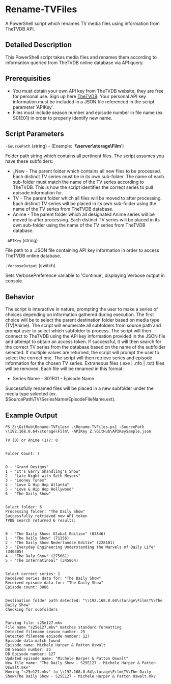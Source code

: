 # Rename-TVFiles
A PowerShell script which renames TV media files using information from TheTVDB API.
## Detailed Description
This PowerShell script takes media files and renames them according to information queried from TheTVDB online database via API query.
## Prerequisities
* You must obtain your own API key from TheTVDB website, they are free for personal use. Sign up here [TheTVDB](https://thetvdb.com/).  Your personal API key information must be included in a JSON file referenced in the script parameter 'APIKey'.
* Files must include season number and episode number in file name (ex. S01E01) in order to properly identify new name.
## Script Parameters
`-SourcePath` (string) - (Example: '__\\\server\storage\Film__')

Folder path string which contains all pertinent files.  The script assumes you have these subfolders:
* \_New - The parent folder which contains all new files to be processed.  Each distinct TV series must be in its own sub-folder.  The name of each sub-folder must match the name of the TV series according to TheTVDB.  This is how the script identifies the correct series to pull episode information for.
* TV - The parent folder which all files will be moved to after processing.  Each distinct TV series will be placed in its own sub-folder using the name of the TV series from TheTVDB database.
* Anime - The parent folder which all designated Anime series will be moved to after processing.  Each distinct TV series will be placed in its own sub-folder using the name of the TV series from TheTVDB database.

`-APIKey` (string)

File path to a .JSON file containing API key information in order to access TheTVDB online database.

`-VerboseOutput` (switch)

Sets VerbosePreference variable to 'Continue', displaying Verbose output in console
## Behavior
The script is interactive in nature, prompting the user to make a series of choices depending on information gathered during execution.  The first choice will be to select the parent destination folder based on media type (TV|Anime).  The script will enumerate all subfolders from source path and prompt user to select which subfolder to process.  The script will then connect to TheTVDB using the API key information provided in the JSON file and attempt to obtain an access token.  If successful, it will then search for the correct TV series from the database based on the name of the subfolder selected.  If multiple values are returned, the script will prompt the user to select the correct one.  The script will then retrieve series and episode information for the chosen TV series.  Extraneous files (.exe | .nfo | .txt) files will be removed.  Each file will be renamed in this format:
* Series Name - S01E01 - Episode Name

Successfully renamed files will be placed in a new subfolder under the media type selected (ex. $SourcePath\TV\SeriesName\EpisodeFileName.ext).
## Example Output
```
PS Z:\GitHub\Rename-TVFiles> .\Rename-TVFiles.ps1 -SourcePath \\192.168.0.64\storage\Film\ -APIKey Z:\GitHub\APIKeySample.json

TV (0) or Anime (1)?: 0


Folder Count: 7    


0 - "Grand Designs"
1 - "It's Garry Shandling's Show"
2 - "Late Night with Seth Meyers"
3 - "Looney Tunes"
4 - "Love & Hip Hop Atlanta"     
5 - "Love & Hip Hop Hollywood"   
6 - "The Daily Show"


Select folder: 6
Processing folder: "The Daily Show"
Successfully retrieved new API token
TVDB search returned 6 results:


0 - "The Daily Show: Global Edition" (83846)
1 - "The Daily Show" (71256)
2 - "The Daily Show Nederlandse Editie" (228101)
3 - "Everyday Engineering Understanding the Marvels of Daily Life" (340305)
4 - "The Daly Show" (275661)
5 - "The Internatinoal" (345864)


Select correct series: 1
Received series data for: "The Daily Show"
Received episode data for: "The Daily Show"
Episode count: 3886


Destination folder path detected: "\\192.168.0.64\storage\Film\TV\The Daily Show"
Checking for subfolders


Parsing file: s25e127.mkv
File name "s25e127.mkv" matches standard formatting
Detected filename season number: 25
Detected filename episode number: 127
Episode data match found
Episode name: Michele Harper & Patton Oswalt
DB Season number: 25
DB Episode number: 127
Updated episode name: "Michele Harper & Patton Oswalt"
New file name: "The Daily Show - S25E127 - Michele Harper & Patton Oswalt.mkv"
Moving "s25e127.mkv" to \\192.168.0.64\storage\Film\TV\The Daily Show\The Daily Show - S25E127 - Michele Harper & Patton Oswalt.mkv
```
